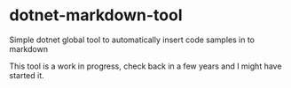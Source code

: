 # dotnet-markdown-tool

Simple dotnet global tool to automatically insert code samples in to markdown

This tool is a work in progress, check back in a few years and I might have started it.

